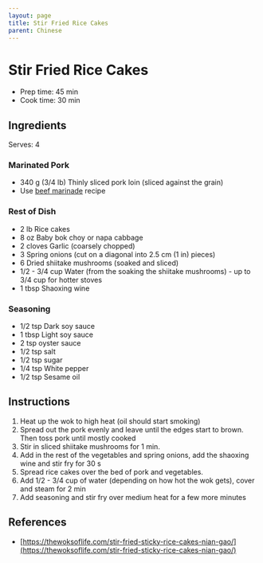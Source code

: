 ```yaml
---
layout: page
title: Stir Fried Rice Cakes
parent: Chinese
---
```


# Stir Fried Rice Cakes

- Prep time: 45 min
- Cook time: 30 min

## Ingredients

Serves: 4

### Marinated Pork

- 340 g (3/4 lb) Thinly sliced pork loin (sliced against the grain)
- Use [beef marinade](./beef_marinade.md) recipe

### Rest of Dish

- 2 lb Rice cakes
- 8 oz Baby bok choy or napa cabbage
- 2 cloves Garlic (coarsely chopped)
- 3 Spring onions (cut on a diagonal into 2.5 cm (1 in) pieces)
- 6 Dried shiitake mushrooms (soaked and sliced)
- 1/2 - 3/4 cup Water (from the soaking the shiitake mushrooms) - up to 3/4 cup for hotter stoves
- 1 tbsp Shaoxing wine

### Seasoning

- 1/2 tsp Dark soy sauce
- 1 tbsp Light soy sauce
- 2 tsp oyster sauce
- 1/2 tsp salt
- 1/2 tsp sugar
- 1/4 tsp White pepper
- 1/2 tsp Sesame oil

## Instructions

1. Heat up the wok to high heat (oil should start smoking)
2. Spread out the pork evenly and leave until the edges start to brown. Then toss pork until mostly cooked
3. Stir in sliced shiitake mushrooms for 1 min.
4. Add in the rest of the vegetables and spring onions, add the shaoxing wine and stir fry for 30 s
5. Spread rice cakes over the bed of pork and vegetables.
6. Add 1/2 - 3/4 cup of water (depending on how hot the wok gets), cover and steam for 2 min
7. Add seasoning and stir fry over medium heat for a few more minutes

## References

- [https://thewoksoflife.com/stir-fried-sticky-rice-cakes-nian-gao/](https://thewoksoflife.com/stir-fried-sticky-rice-cakes-nian-gao/)
